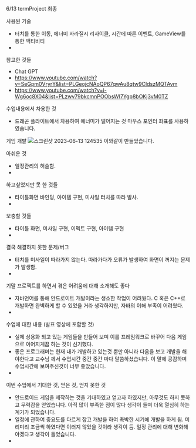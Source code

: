 6/13
  termProject 최종
  
  사용된 기술
  - 터치를 통한 이동, 에너미 사라질시 리사이클, 시간에 따른 이벤트, GameView를 통한 액티비티
  - 
  참고한 것들
  - Chat GPT
  - https://www.youtube.com/watch?v=SeGpm0VryrY&list=PLGeojcNAoQP67qwAu8qtw9CIdszMQTAvm
  - https://www.youtube.com/watch?v=i-Wg6oc8X04&list=PLzwv79bkcmnPOObsWI7Ygp8bOKj3vM0TZ
  
  수업내용에서 차용한 것
  - 드래곤 플라이트에서 차용하여 에너미가 떨어지는 것 마우스 포인터 좌표를 사용하였습니다.
  
게임 개발
![스크린샷 2023-06-13 124535](https://github.com/doyoung930/SmartPhone_GameProgramming/assets/70666642/5998b942-1b89-42a7-bfa2-69b82750dc85)
이와같이 만들었습니다.

아쉬운 것
  - 일정관리의 허술함.
  - 
하고싶었지만 못 한 것들
- 타이틀화면 바인딩, 아이템 구현, 미사일 터치를 따라 발사.
- 
보충할 것들
- 타이틀 화면, 미사일 구현, 이펙트 구현, 아이템 구현
- 
결국 해결하지 못한 문제/버그
- 터치를 미사일이 따라가지 않는다. 따라가다가 오류가 발생하여 화면이 꺼지는 문제가 발생함.
- 
기말 프로젝트를 하면서 겪은 어려움에 대해 소개해도 좋다
- 자바언어를 통해 안드로이트 개발이라는 생소한 작업이 어려웠다. C 혹은 C++로 개발하면 완벽하게 할 수 있었을 거라 생각하지만, 자바의 이해 부족이 어려웠다.
- 
수업에 대한 내용 (발표 영상에 포함할 것)
- 실제 상용화 되고 있는 게임들을 만들어 보며 이를 프레임워크로 바꾸어 다음 게임으로 이어지게끔 하는 것이 신기했다.
- 좋은 프로그래머는 현재 내가 개발하고 있는것 뿐만 아니라 다음을 보고 개발을 해야한다고 교수님 께서 수업시간 중간 중간 마다 말씀하셨습니다. 이 말에 공감하며 수업시간에 보여주신것이 너무 좋았습니다.
- 
이번 수업에서 기대한 것, 얻은 것, 얻지 못한 것
- 안드로이드 게임을 제작하는 것을 기대하였고 얻고자 하였지만, 아무것도 하지 못하고 무력감을 얻었습니다. 아직 많이 부족한 점이 많다 생각이 들며 더욱 열심히 하는 계기가 되었습니다.
- 일정에 관하여 중요도를 다르게 잡고 개발을 하여 촉박한 시기에 개발을 하게 됨. 미리미리 조금씩 하였다면 이러지 않았을 것이라 생각이 듬. 일정 관리에 대해 변화해야겠다고 생각이 들었습니다.
- 

